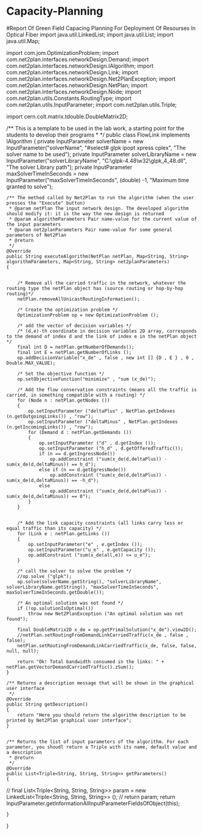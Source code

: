 # Capacity-Planning
#Report Of Green Field Capacing Planning For Deployment Of Resourses In Optical Fiber
import java.util.LinkedList;
import java.util.List;
import java.util.Map;

import com.jom.OptimizationProblem;
import com.net2plan.interfaces.networkDesign.Demand;
import com.net2plan.interfaces.networkDesign.IAlgorithm;
import com.net2plan.interfaces.networkDesign.Link;
import com.net2plan.interfaces.networkDesign.Net2PlanException;
import com.net2plan.interfaces.networkDesign.NetPlan;
import com.net2plan.interfaces.networkDesign.Node;
import com.net2plan.utils.Constants.RoutingType;
import com.net2plan.utils.InputParameter;
import com.net2plan.utils.Triple;

import cern.colt.matrix.tdouble.DoubleMatrix2D;

/** This is a template to be used in the lab work, a starting point for the students to develop their programs
 * 
 */
public class FlowLink implements IAlgorithm
{
	private InputParameter solverName = new InputParameter("solverName", "#select# glpk ipopt xpress cplex", "The solver name to be used");
	private InputParameter solverLibraryName = new InputParameter("solverLibraryName", "C:\\glpk-4.48\\w32\\glpk_4_48.dll", "The solver Library path");
	private InputParameter maxSolverTimeInSeconds = new InputParameter("maxSolverTimeInSeconds", (double) -1, "Maximum time granted to solve");

	/** The method called by Net2Plan to run the algorithm (when the user presses the "Execute" button)
	 * @param netPlan The input network design. The developed algorithm should modify it: it is the way the new design is returned
	 * @param algorithmParameters Pair name-value for the current value of the input parameters
	 * @param net2planParameters Pair name-value for some general parameters of Net2Plan
	 * @return
	 */
	@Override
	public String executeAlgorithm(NetPlan netPlan, Map<String, String> algorithmParameters, Map<String, String> net2planParameters)
	{

		
		/* Remove all the carried traffic in the network, whatever the routing type the netPlan object has (source routing or hop-by-hop routing)*/
		netPlan.removeAllUnicastRoutingInformation();
		
		/* Create the optimization problem */
		OptimizationProblem op = new OptimizationProblem ();
		
		/* add the vector of decision variables */
		/* (d,e)-th coordinate in decision variables 2D array, corresponds to the demand of index d and the link of index e in the netPlan object */
		final int D = netPlan.getNumberOfDemands();
		final int E = netPlan.getNumberOfLinks ();
		op.addDecisionVariable("x_de" , false , new int [] {D , E } , 0 , Double.MAX_VALUE);

		/* Set the objective function */
		op.setObjectiveFunction("minimize" , "sum (x_de)"); 
		
		/* Add the flow conservation constraints (means all the traffic is carried, in something compatible with a routing) */
		for (Node n : netPlan.getNodes ())
		{
			op.setInputParameter ("deltaPlus" , NetPlan.getIndexes (n.getOutgoingLinks()) , "row");
			op.setInputParameter ("deltaMinus" , NetPlan.getIndexes (n.getIncomingLinks()) , "row");
			for (Demand d : netPlan.getDemands ())
			{
				op.setInputParameter ("d" , d.getIndex ());
				op.setInputParameter ("h_d" , d.getOfferedTraffic());
				if (n == d.getIngressNode())
					op.addConstraint ("sum(x_de(d,deltaPlus)) - sum(x_de(d,deltaMinus)) == h_d");
				else if (n == d.getEgressNode())
					op.addConstraint ("sum(x_de(d,deltaPlus)) - sum(x_de(d,deltaMinus)) == -h_d");
				else
					op.addConstraint ("sum(x_de(d,deltaPlus)) - sum(x_de(d,deltaMinus)) == 0");
			}
		}


		/* Add the link capacity constraints (all links carry less or equal traffic than its capacity) */
		for (Link e : netPlan.getLinks ())
		{
			op.setInputParameter("e" , e.getIndex ());
			op.setInputParameter("u_e" , e.getCapacity ());
			op.addConstraint ("sum(x_de(all,e)) <= u_e");
		}

		/* call the solver to solve the problem */
		//op.solve ("glpk");
		op.solve(solverName.getString(), "solverLibraryName", solverLibraryName.getString(), "maxSolverTimeInSeconds", maxSolverTimeInSeconds.getDouble());
		
		/* An optimal solution was not found */
		if (!op.solutionIsOptimal()) 
			throw new Net2PlanException ("An optimal solution was not found");

		final DoubleMatrix2D x_de = op.getPrimalSolution("x_de").view2D();
		//netPlan.setRoutingFromDemandLinkCarriedTraffic(x_de , false , false);
		netPlan.setRoutingFromDemandLinkCarriedTraffic(x_de, false, false, null, null);

		return "Ok! Total bandwidth consumed in the links: " + netPlan.getVectorDemandCarriedTraffic().zSum(); 
	}

	/** Returns a description message that will be shown in the graphical user interface
	 */
	@Override
	public String getDescription()
	{
		return "Here you should return the algorithm description to be printed by Net2Plan graphical user interface";
	}

	
	/** Returns the list of input parameters of the algorithm. For each parameter, you shoudl return a Triple with its name, default value and a description
	 * @return
	 */
	@Override
	public List<Triple<String, String, String>> getParameters()
	{
//		final List<Triple<String, String, String>> param = new LinkedList<Triple<String, String, String>> ();
	//	return param;
		return InputParameter.getInformationAllInputParameterFieldsOfObject(this);
		
	}
}

